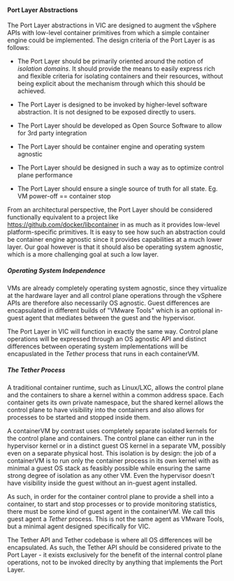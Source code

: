 #### Port Layer Abstractions

The Port Layer abstractions in VIC are designed to augment the vSphere APIs with low-level container primitives from which a simple container engine could be implemented. The design criteria of the Port Layer is as follows:

* The Port Layer should be primarily oriented around the notion of _isolation domains_. It should provide the means to easily express rich and flexible criteria for isolating containers and their resources, without being explicit about the mechanism through which this should be achieved.

* The Port Layer is designed to be invoked by higher-level software abstraction. It is not designed to be exposed directly to users.

* The Port Layer should be developed as Open Source Software to allow for 3rd party integration

* The Port Layer should be container engine and operating system agnostic

* The Port Layer should be designed in such a way as to optimize control plane performance

* The Port Layer should ensure a single source of truth for all state. Eg. VM power-off == container stop

From an architectural perspective, the Port Layer should be considered functionally equivalent to a project like https://github.com/docker/libcontainer in as much as it provides low-level platform-specific primitives. It is easy to see how such an abstraction could be container engine agnostic since it provides capabilities at a much lower layer. Our goal however is that it should also be operating system agnostic, which is a more challenging goal at such a low layer. 

##### Operating System Independence

VMs are already completely operating system agnostic, since they virtualize at the hardware layer and all control plane operations through the vSphere APIs are therefore also necessarily OS agnostic. Guest differences are encapsulated in different builds of "VMware Tools" which is an optional in-guest agent that mediates between the guest and the hypervisor.

The Port Layer in VIC will function in exactly the same way. Control plane operations will be expressed through an OS agnostic API and distinct differences between operating system implementations will be encapuslated in the _Tether_ process that runs in each containerVM.

##### The Tether Process

A traditional container runtime, such as Linux/LXC, allows the control plane and the containers to share a kernel within a common address space. Each container gets its own private namespace, but the shared kernel allows the control plane to have visibility into the containers and also allows for processes to be started and stopped inside them. 

A containerVM by contrast uses completely separate isolated kernels for the control plane and containers. The control plane can either run in the hypervisor kernel or in a distinct guest OS kernel in a separate VM, possibly even on a separate physical host. This isolation is by design: the job of a containerVM is to run only the container process in its own kernel with as minimal a guest OS stack as feasibly possible while ensuring the same strong degree of isolation as any other VM. Even the hypervisor doesn't have visibility inside the guest without an in-guest agent installed.

As such, in order for the container control plane to provide a shell into a container, to start and stop processes or to provide monitoring statistics, there must be some kind of guest agent in the containerVM. We call this guest agent a _Tether_ process. This is not the same agent as VMware Tools, but a minimal agent designed specifically for VIC.

The Tether API and Tether codebase is where all OS differences will be encapsulated. As such, the Tether API should be considered private to the Port Layer - it exists exclusively for the benefit of the internal control plane operations, not to be invoked direclty by anything that implements the Port Layer. 






